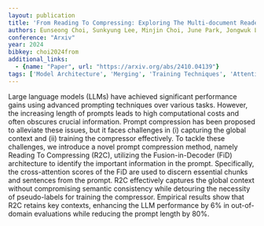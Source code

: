```yaml
---
layout: publication
title: 'From Reading To Compressing: Exploring The Multi-document Reader For Prompt Compression'
authors: Eunseong Choi, Sunkyung Lee, Minjin Choi, June Park, Jongwuk Lee
conference: "Arxiv"
year: 2024
bibkey: choi2024from
additional_links:
  - {name: "Paper", url: "https://arxiv.org/abs/2410.04139"}
tags: ['Model Architecture', 'Merging', 'Training Techniques', 'Attention Mechanism', 'Prompting']
---
```

Large language models (LLMs) have achieved significant performance gains
using advanced prompting techniques over various tasks. However, the increasing
length of prompts leads to high computational costs and often obscures crucial
information. Prompt compression has been proposed to alleviate these issues,
but it faces challenges in (i) capturing the global context and (ii) training
the compressor effectively. To tackle these challenges, we introduce a novel
prompt compression method, namely Reading To Compressing (R2C), utilizing the
Fusion-in-Decoder (FiD) architecture to identify the important information in
the prompt. Specifically, the cross-attention scores of the FiD are used to
discern essential chunks and sentences from the prompt. R2C effectively
captures the global context without compromising semantic consistency while
detouring the necessity of pseudo-labels for training the compressor. Empirical
results show that R2C retains key contexts, enhancing the LLM performance by 6%
in out-of-domain evaluations while reducing the prompt length by 80%.
